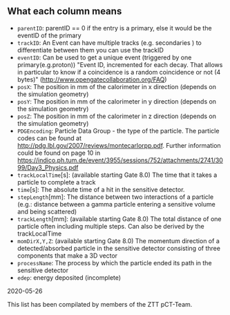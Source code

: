 ## What each column means
*  `parentID`: parentID == 0 if the entry is a primary, else it would be the eventID of the primary
*  `trackID`: An Event can have multiple tracks (e.g. secondaries ) to differentiate between them you can use the trackID
*  `eventID`: Can be used to get a unique event (triggered by one primary(e.g.proton))
"Event ID, incremented for each decay. That allows in particular to know
if a coincidence is a random coincidence or not (4 bytes)"
(http://www.opengatecollaboration.org/FAQ)
*  `posX`: The position in mm of the calorimeter in x direction (depends on the simulation geometry)
*  `posY`: The position in mm of the calorimeter in y direction (depends on the simulation geometry)
*  `posZ`: The position in mm of the calorimeter in z direction (depends on the simulation geometry)
*  `PDGEncoding`: Particle Data Group - the type of the particle. The particle codes can be found at http://pdg.lbl.gov/2007/reviews/montecarlorpp.pdf. Further information could be found on page 10 in https://indico.ph.tum.de/event/3955/sessions/752/attachments/2741/3099/Day3_Physics.pdf
*  `trackLocalTime`[s]: (available starting Gate 8.0) The time that it takes a particle to complete a track
*  `time`[s]: The absolute time of a hit in the sensitive detector.
*  `stepLength`[mm]: The distance between two interactions of a particle (e.g.: distance between a gamma particle entering a sensitive volume and being scattered)
*  `trackLength`[mm]: (available starting Gate 8.0) The total distance of one particle often including multiple steps. Can also be derived by the trackLocalTime
*  `momDirX,Y,Z`: (available starting Gate 8.0) The momentum direction of a detected/absorbed particle in the sensitive detector consisting of three components that make a 3D vector
*  `processName`: The process by which the particle ended its path in the sensitive detector
*  `edep`: energy deposited (incomplete)

2020-05-26

This list has been compilated by members of the ZTT pCT-Team.
